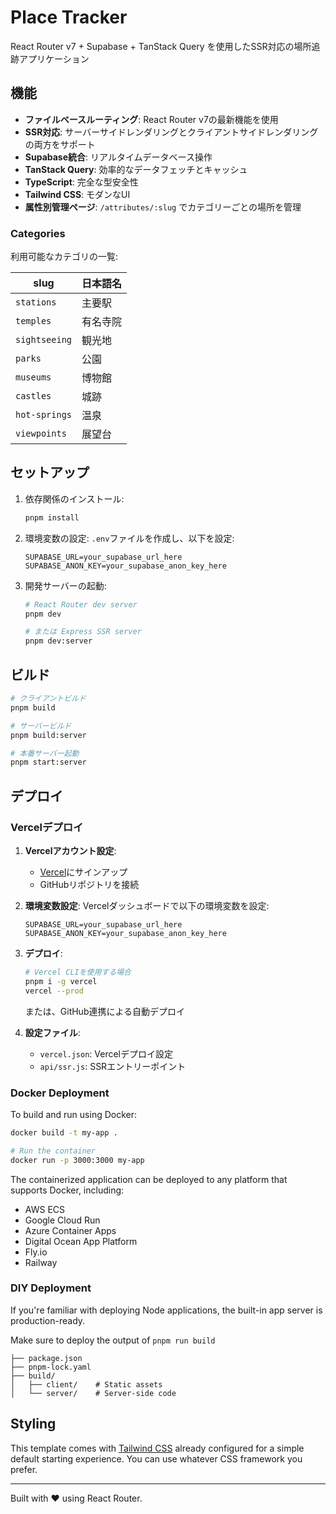 # Place Tracker

React Router v7 + Supabase + TanStack Query を使用したSSR対応の場所追跡アプリケーション

## 機能

- **ファイルベースルーティング**: React Router v7の最新機能を使用
- **SSR対応**: サーバーサイドレンダリングとクライアントサイドレンダリングの両方をサポート
- **Supabase統合**: リアルタイムデータベース操作
- **TanStack Query**: 効率的なデータフェッチとキャッシュ
- **TypeScript**: 完全な型安全性
- **Tailwind CSS**: モダンなUI
- **属性別管理ページ**: `/attributes/:slug` でカテゴリーごとの場所を管理

### Categories

利用可能なカテゴリの一覧:

| slug          | 日本語名 |
| ------------- | -------- |
| `stations`    | 主要駅   |
| `temples`     | 有名寺院 |
| `sightseeing` | 観光地   |
| `parks`       | 公園     |
| `museums`     | 博物館   |
| `castles`     | 城跡     |
| `hot-springs` | 温泉     |
| `viewpoints`  | 展望台   |

## セットアップ

1. 依存関係のインストール:

   ```bash
   pnpm install
   ```

2. 環境変数の設定:
   `.env`ファイルを作成し、以下を設定:

   ```env
   SUPABASE_URL=your_supabase_url_here
   SUPABASE_ANON_KEY=your_supabase_anon_key_here
   ```

3. 開発サーバーの起動:

   ```bash
   # React Router dev server
   pnpm dev

   # または Express SSR server
   pnpm dev:server
   ```

## ビルド

```bash
# クライアントビルド
pnpm build

# サーバービルド
pnpm build:server

# 本番サーバー起動
pnpm start:server
```

## デプロイ

### Vercelデプロイ

1. **Vercelアカウント設定**:
   - [Vercel](https://vercel.com)にサインアップ
   - GitHubリポジトリを接続

2. **環境変数設定**:
   Vercelダッシュボードで以下の環境変数を設定:

   ```env
   SUPABASE_URL=your_supabase_url_here
   SUPABASE_ANON_KEY=your_supabase_anon_key_here
   ```

3. **デプロイ**:

   ```bash
   # Vercel CLIを使用する場合
   pnpm i -g vercel
   vercel --prod
   ```

   または、GitHub連携による自動デプロイ

4. **設定ファイル**:
   - `vercel.json`: Vercelデプロイ設定
   - `api/ssr.js`: SSRエントリーポイント

### Docker Deployment

To build and run using Docker:

```bash
docker build -t my-app .

# Run the container
docker run -p 3000:3000 my-app
```

The containerized application can be deployed to any platform that supports Docker, including:

- AWS ECS
- Google Cloud Run
- Azure Container Apps
- Digital Ocean App Platform
- Fly.io
- Railway

### DIY Deployment

If you're familiar with deploying Node applications, the built-in app server is production-ready.

Make sure to deploy the output of `pnpm run build`

```
├── package.json
├── pnpm-lock.yaml
├── build/
│   ├── client/    # Static assets
│   └── server/    # Server-side code
```

## Styling

This template comes with [Tailwind CSS](https://tailwindcss.com/) already configured for a simple default starting experience. You can use whatever CSS framework you prefer.

---

Built with ❤️ using React Router.
